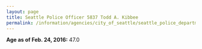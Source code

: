```yaml
---
layout: page
title: Seattle Police Officer 5837 Todd A. Kibbee
permalink: /information/agencies/city_of_seattle/seattle_police_department/copbook/5837/
---
```


**Age as of Feb. 24, 2016:** 47.0
